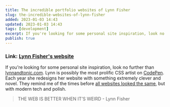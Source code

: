 ```yaml
---
title: The incredible portfolio websites of Lynn Fisher
slug: the-incredible-websites-of-lynn-fisher
added: 2023-01-03 14:43
updated: 2023-01-03 14:43
tags: [development]
excerpt: If you're looking for some personal site inspiration, look no further than lynnandtonic.com.
publish: true
---
```


### Link: [Lynn Fisher's website](https://lynnandtonic.com/)

If you're looking for some personal site inspiration, look no further than [lynnandtonic.com](https://lynnandtonic.com). Lynn is possibly the most prolific CSS artist on [CodePen](https://codepen.io/lynnandtonic). Each year she redesigns her website with something extremely clever and novel. They remind me of the times before [all websites looked the same](https://www.fastcompany.com/90501691/science-confirms-it-web-sites-really-do-all-look-the-same), but with modern tech and polish. 

> THE WEB IS BETTER WHEN IT’S WEIRD - Lynn Fisher

